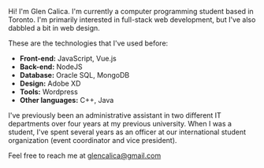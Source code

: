 Hi! I'm Glen Calica. I'm currently a computer programming student based in Toronto. I'm primarily interested in full-stack web development, but I've also dabbled a bit in web design.

These are the technologies that I've used before:
- **Front-end:** JavaScript, Vue.js
- **Back-end:** NodeJS
- **Database:** Oracle SQL, MongoDB
- **Design:** Adobe XD
- **Tools:** Wordpress
- **Other languages:** C++, Java

I've previously been an administrative assistant in two different IT departments over four years at my previous university. When I was a student, I've spent several years as an officer at our international student organization (event coordinator and vice president).

Feel free to reach me at glencalica@gmail.com
